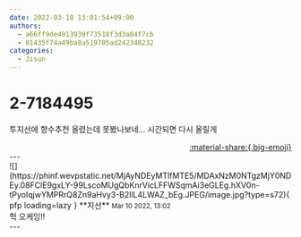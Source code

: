 ```yaml
---
date: 2022-03-10 13:01:54+09:00
authors:
  - a66ff9de4913939f73518f3d3a84f7cb
  - 01435f74a49ba8a519705ad242348232
categories:
  - Jisun
---
```


# 2-7184495

<div class="post-container" markdown="1">
<div class="content-container md-sidebar__scrollwrap" markdown="1">

투지선에 향수추천 올렸는데 못봤나보네... 시간되면 다시 올릴게

</div>
</div>

<div style="text-align: right;" markdown="1">
<a href="https://weverse.io/fromis9/fanpost/2-7184495" style="text-align: right;">:material-share:{.big-emoji}</a>
</div>
---

<div class="comments-container md-sidebar__scrollwrap" markdown="1">
<div class="comment" markdown="1">
<div class='id-container' markdown="1">
![](https://phinf.wevpstatic.net/MjAyNDEyMTlfMTE5/MDAxNzM0NTgzMjY0NDEy.08FClE9gxLY-99LscoMUgQbKnrVicLFFWSqmAi3eGLEg.hXV0n-tPyoIqjwYMPRrQ8Zn9aHvy3-B2llL4LWAZ_bEg.JPEG/image.jpg?type=s72){ pfp loading=lazy }
**<span class="artist">지선</span>** <small>Mar 10 2022, 13:02</small><br>
</div>
<div class='comment-body' markdown="1">
헉 오케잉!!
</div>
</div>
</div>
---
